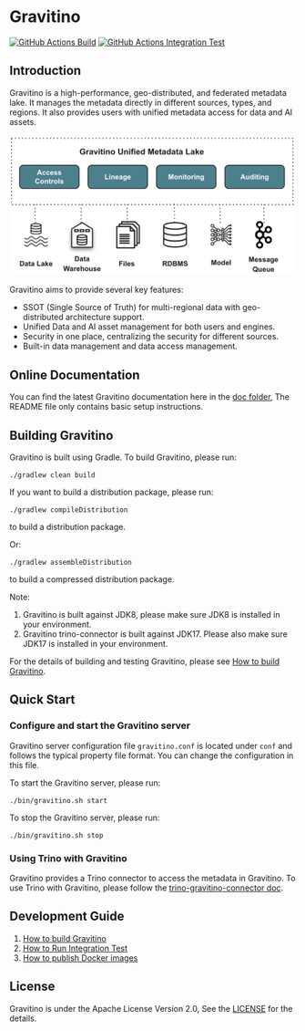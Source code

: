 <!--
  Copyright 2023 Datastrato.
  This software is licensed under the Apache License version 2.
-->

# Gravitino

[![GitHub Actions Build](https://github.com/datastrato/gravitino/actions/workflows/build.yml/badge.svg)](https://github.com/datastrato/gravitino/actions/workflows/build.yml)
[![GitHub Actions Integration Test](https://github.com/datastrato/gravitino/actions/workflows/integration-test.yml/badge.svg)](https://github.com/datastrato/gravitino/actions/workflows/integration-test.yml)

## Introduction

Gravitino is a high-performance, geo-distributed, and federated metadata lake. It manages the metadata directly in different sources, types, and regions. It also provides users with unified metadata access for data and AI assets.

![Gravitino Architecture](docs/assets/gravitino-architecture.png)

Gravitino aims to provide several key features:

* SSOT (Single Source of Truth) for multi-regional data with geo-distributed architecture support.
* Unified Data and AI asset management for both users and engines.
* Security in one place, centralizing the security for different sources.
* Built-in data management and data access management.

## Online Documentation

You can find the latest Gravitino documentation here in the [doc folder](docs), The README file only contains basic setup instructions.

## Building Gravitino

Gravitino is built using Gradle. To build Gravitino, please run:

```shell
./gradlew clean build
```

If you want to build a distribution package, please run:

```shell
./gradlew compileDistribution
```

to build a distribution package.

Or:

```shell
./gradlew assembleDistribution
```

to build a compressed distribution package.

Note:

1. Gravitino is built against JDK8, please make sure JDK8 is installed in your environment.
2. Gravitino trino-connector is built against JDK17. Please also make sure JDK17 is installed in your environment.

For the details of building and testing Gravitino, please see [How to build Gravitino](docs/how-to-build.md).

## Quick Start

### Configure and start the Gravitino server

Gravitino server configuration file `gravitino.conf` is located under `conf` and follows the typical property file format. You can change the configuration in this file.

To start the Gravitino server, please run:

```shell
./bin/gravitino.sh start
```

To stop the Gravitino server, please run:

```shell
./bin/gravitino.sh stop
```

### Using Trino with Gravitino

Gravitino provides a Trino connector to access the metadata in Gravitino. To use Trino with Gravitino, please follow the [trino-gravitino-connector doc](docs/trino-gravitino-connector.md).

## Development Guide

1. [How to build Gravitino](docs/how-to-build.md)
2. [How to Run Integration Test](docs/integration-test.md)
3. [How to publish Docker images](docs/publish-docker-images.md)

## License

Gravitino is under the Apache License Version 2.0, See the [LICENSE](LICENSE) for the details.
